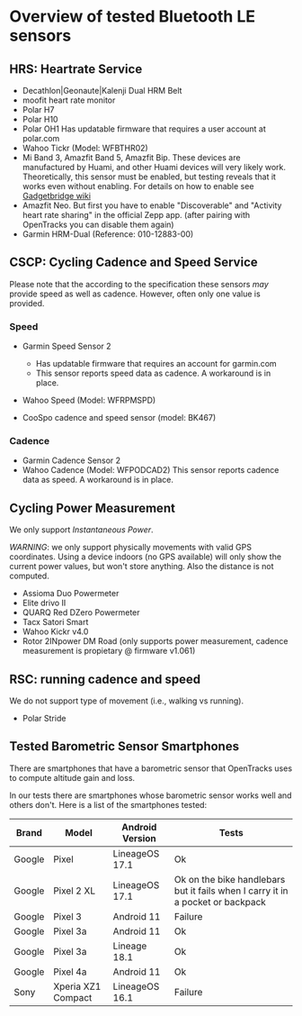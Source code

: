 # Overview of tested Bluetooth LE sensors

## HRS: Heartrate Service

* Decathlon|Geonaute|Kalenji Dual HRM Belt
* moofit heart rate monitor
* Polar H7
* Polar H10
* Polar OH1
  Has updatable firmware that requires a user account at polar.com
* Wahoo Tickr (Model: WFBTHR02)
* Mi Band 3, Amazfit Band 5, Amazfit Bip. These devices are manufactured by Huami, and other Huami devices will very likely work. Theoretically, this sensor must be enabled, but testing reveals that it works even without enabling. For details on how to enable see [Gadgetbridge wiki](https://codeberg.org/Freeyourgadget/Gadgetbridge/wiki/Huami-Heartrate-measurement#bluetooth-heart-rate-sensor)
* Amazfit Neo. But first you have to enable "Discoverable" and "Activity heart rate sharing" in the official Zepp app. (after pairing with OpenTracks you can disable them again)
* Garmin HRM-Dual (Reference: 010-12883-00)

## CSCP: Cycling Cadence and Speed Service

Please note that the according to the specification these sensors _may_ provide speed as well as cadence.
However, often only one value is provided.

### Speed

* Garmin Speed Sensor 2
  * Has updatable firmware that requires an account for garmin.com
  * This sensor reports speed data as cadence.
    A workaround is in place.

* Wahoo Speed (Model: WFRPMSPD)

* CooSpo cadence and speed sensor (model: BK467)

### Cadence

* Garmin Cadence Sensor 2
* Wahoo Cadence (Model: WFPODCAD2)
  This sensor reports cadence data as speed.
  A workaround is in place.

## Cycling Power Measurement

We only support _Instantaneous Power_.

_WARNING_: we only support physically movements with valid GPS coordinates.
Using a device indoors (no GPS available) will only show the current power values, but won't store anything.
Also the distance is not computed.

* Assioma Duo Powermeter
* Elite drivo II
* QUARQ Red DZero Powermeter
* Tacx Satori Smart
* Wahoo Kickr v4.0
* Rotor 2INpower DM Road (only supports power measurement, cadence measurement is propietary @ firmware v1.061)

## RSC: running cadence and speed

We do not support type of movement (i.e., walking vs running).

* Polar Stride

## Tested Barometric Sensor Smartphones

There are smartphones that have a barometric sensor that OpenTracks uses to compute altitude gain and loss.

In our tests there are smartphones whose barometric sensor works well and others don't. Here is a list of the smartphones tested:

|Brand|Model|Android Version|Tests|
|-----|-----|---------------|-----------|
|Google|Pixel|LineageOS 17.1|Ok|
|Google|Pixel 2 XL|LineageOS 17.1|Ok on the bike handlebars but it fails when I carry it in a pocket or backpack|
|Google|Pixel 3|Android 11|Failure|
|Google|Pixel 3a|Android 11|Ok|
|Google|Pixel 3a|Lineage 18.1|Ok|
|Google|Pixel 4a|Android 11|Ok|
|Sony|Xperia XZ1 Compact|LineageOS 16.1|Failure|
